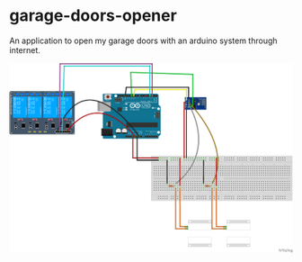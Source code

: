# garage-doors-opener
An application to open my garage doors with an arduino system through internet.

![schema](schema.png)
